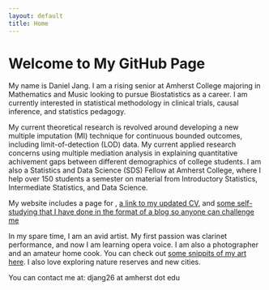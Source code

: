 ```yaml
---
layout: default
title: Home
---
```



# Welcome to My GitHub Page

My name is Daniel Jang. I am a rising senior at Amherst College majoring in Mathematics and Music looking to pursue Biostatistics as a career. I am currently interested in statistical methodology in clinical trials, causal inference, and statistics pedagogy. 

My current theoretical research is revolved around developing a new multiple imputation (MI) technique for continuous bounded outcomes, including limit-of-detection (LOD) data. My current applied research concerns using multiple mediation analysis in explaining quantitative achivement gaps between different demographics of college students. I am also a Statistics and Data Science (SDS) Fellow at Amherst College, where I help over 150 students a semester on material from Introductory Statistics, Intermediate Statistics, and Data Science.

My website includes a page for , [a link to my updated CV](page2), and [some self-studying that I have done in the format of a blog so anyone can challenge me](page1)

In my spare time, I am an avid artist. My first passion was clarinet performance, and now I am learning opera voice. I am also a photographer and an amateur home cook. You can check out [some snippits of my art here](page3). I also love exploring nature reserves and new cities. 

You can contact me at: djang26 at amherst dot edu
